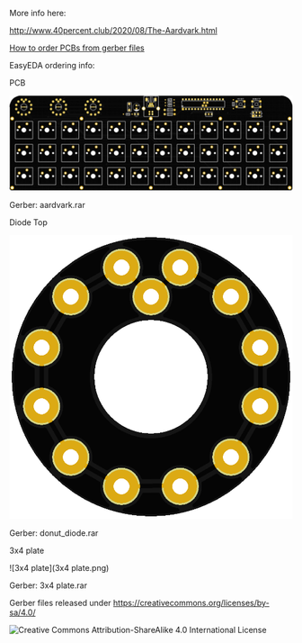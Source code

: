 More info here:

http://www.40percent.club/2020/08/The-Aardvark.html

[How to order PCBs from gerber files](http://www.40percent.club/2017/03/ordering-pcb.html)

EasyEDA ordering info:

PCB

![aardvark](aardvark.png)

Gerber: aardvark.rar

Diode Top

![donut_diode](donut_diode.png)

Gerber: donut_diode.rar

3x4 plate

![3x4 plate](3x4 plate.png)

Gerber: 3x4 plate.rar
	
Gerber files released under https://creativecommons.org/licenses/by-sa/4.0/

![Creative Commons Attribution-ShareAlike 4.0 International License](https://i.creativecommons.org/l/by-sa/4.0/88x31.png)